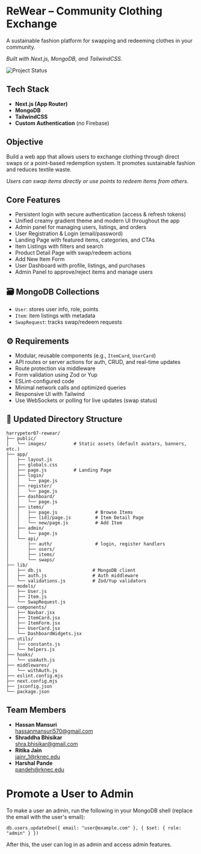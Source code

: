 # ReWear – Community Clothing Exchange

A sustainable fashion platform for swapping and redeeming clothes in your community.

_Built with Next.js, MongoDB, and TailwindCSS._

![Project Status](https://img.shields.io/badge/status-active-brightgreen)

## Tech Stack

- **Next.js (App Router)**
- **MongoDB**
- **TailwindCSS**
- **Custom Authentication** (no Firebase)

## Objective

Build a web app that allows users to exchange clothing through direct swaps or a point-based redemption system. It promotes sustainable fashion and reduces textile waste.

_Users can swap items directly or use points to redeem items from others._

## Core Features

- Persistent login with secure authentication (access & refresh tokens)
- Unified creamy gradient theme and modern UI throughout the app
- Admin panel for managing users, listings, and orders
- User Registration & Login (email/password)
- Landing Page with featured items, categories, and CTAs
- Item Listings with filters and search
- Product Detail Page with swap/redeem actions
- Add New Item Form
- User Dashboard with profile, listings, and purchases
- Admin Panel to approve/reject items and manage users

## 🗃️ MongoDB Collections

- `User`: stores user info, role, points
- `Item`: item listings with metadata
- `SwapRequest`: tracks swap/redeem requests

## ⚙️ Requirements

- Modular, reusable components (e.g., `ItemCard`, `UserCard`)
- API routes or server actions for auth, CRUD, and real-time updates
- Route protection via middleware
- Form validation using Zod or Yup
- ESLint-configured code
- Minimal network calls and optimized queries
- Responsive UI with Tailwind
- Use WebSockets or polling for live updates (swap status)

## 📁 Updated Directory Structure

```
harrypeter07-rewear/
├── public/
│   └── images/          # Static assets (default avatars, banners, etc.)
├── app/
│   ├── layout.js
│   ├── globals.css
│   ├── page.js          # Landing Page
│   ├── login/
│   │   └── page.js
│   ├── register/
│   │   └── page.js
│   ├── dashboard/
│   │   └── page.js
│   ├── items/
│   │   ├── page.js              # Browse Items
│   │   ├── [id]/page.js         # Item Detail Page
│   │   └── new/page.js          # Add Item
│   ├── admin/
│   │   └── page.js
│   └── api/
│       ├── auth/                # login, register handlers
│       ├── users/
│       ├── items/
│       └── swaps/
├── lib/
│   ├── db.js                   # MongoDB client
│   ├── auth.js                 # Auth middleware
│   └── validations.js          # Zod/Yup validators
├── models/
│   ├── User.js
│   ├── Item.js
│   └── SwapRequest.js
├── components/
│   ├── Navbar.jsx
│   ├── ItemCard.jsx
│   ├── ItemForm.jsx
│   ├── UserCard.jsx
│   └── DashboardWidgets.jsx
├── utils/
│   ├── constants.js
│   └── helpers.js
├── hooks/
│   └── useAuth.js
├── middlewares/
│   └── withAuth.js
├── eslint.config.mjs
├── next.config.mjs
├── jsconfig.json
└── package.json
```

## Team Members

- **Hassan Mansuri**  
  hassanmansuri570@gmail.com
- **Shraddha Bhisikar**  
  shra.bhisikar@gmail.com
- **Ritika Jain**  
  jainr_1@rknec.edu
- **Harshal Pande**  
  pandeh@rknec.edu

# Promote a User to Admin

To make a user an admin, run the following in your MongoDB shell (replace the email with the user's email):

```
db.users.updateOne({ email: "user@example.com" }, { $set: { role: "admin" } })
```

After this, the user can log in as admin and access admin features.
